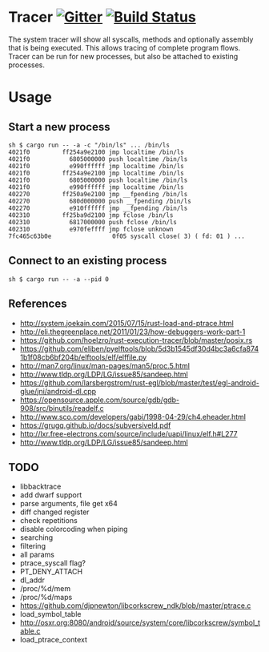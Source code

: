 # Tracer [![Gitter](https://badges.gitter.im/Join%20Chat.svg)](https://gitter.im/dutchcoders/tracer?utm_source=badge&utm_medium=badge&utm_campaign=&utm_campaign=pr-badge&utm_content=badge) [![Build Status](https://travis-ci.org/dutchcoders/tracer.svg?branch=master)](https://travis-ci.org/dutchcoders/tracer)

The system tracer will show all syscalls, methods and optionally assembly that is being executed. This allows tracing of complete program flows. Tracer can be run for new processes, but also be attached to existing processes.

# Usage

## Start a new process

`sh
$ cargo run -- -a -c "/bin/ls"
...
/bin/ls                                4021f0         ff254a9e2100 jmp localtime
/bin/ls                                4021f0           6805000000 push localtime
/bin/ls                                4021f0           e990ffffff jmp localtime
/bin/ls                                4021f0         ff254a9e2100 jmp localtime
/bin/ls                                4021f0           6805000000 push localtime
/bin/ls                                4021f0           e990ffffff jmp localtime
/bin/ls                                402270         ff250a9e2100 jmp __fpending
/bin/ls                                402270           680d000000 push __fpending
/bin/ls                                402270           e910ffffff jmp __fpending
/bin/ls                                402310         ff25ba9d2100 jmp fclose
/bin/ls                                402310           6817000000 push fclose
/bin/ls                                402310           e970feffff jmp fclose
unknown                          7fc465c63b0e                 0f05 syscall close( 3) ( fd: 01 )
...
`

## Connect to an existing process

`sh
$ cargo run -- -a --pid 0
`

## References

* http://system.joekain.com/2015/07/15/rust-load-and-ptrace.html
* http://eli.thegreenplace.net/2011/01/23/how-debuggers-work-part-1
* https://github.com/hoelzro/rust-execution-tracer/blob/master/posix.rs
* https://github.com/eliben/pyelftools/blob/5d3b1545df30d4bc3a6cfa8741b1f08cb6bf204b/elftools/elf/elffile.py
* http://man7.org/linux/man-pages/man5/proc.5.html
* http://www.tldp.org/LDP/LG/issue85/sandeep.html
* https://github.com/larsbergstrom/rust-egl/blob/master/test/egl-android-glue/jni/android-dl.cpp
* https://opensource.apple.com/source/gdb/gdb-908/src/binutils/readelf.c
* http://www.sco.com/developers/gabi/1998-04-29/ch4.eheader.html
* https://grugq.github.io/docs/subversiveld.pdf
* http://lxr.free-electrons.com/source/include/uapi/linux/elf.h#L277
* http://www.tldp.org/LDP/LG/issue85/sandeep.html

## TODO

* libbacktrace
* add dwarf support
* parse arguments, file get x64
* diff changed register
* check repetitions
* disable colorcoding when piping
* searching
* filtering
* all params
* ptrace_syscall flag?
* PT_DENY_ATTACH
* dl_addr
* /proc/%d/mem
* /proc/%d/maps
* https://github.com/djpnewton/libcorkscrew_ndk/blob/master/ptrace.c
* load_symbol_table
* http://osxr.org:8080/android/source/system/core/libcorkscrew/symbol_table.c
* load_ptrace_context
